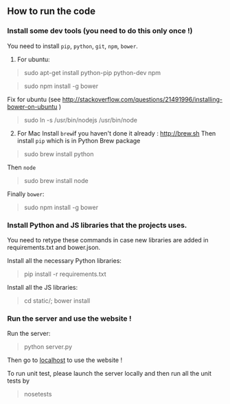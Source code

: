 ## How to run the code

### Install some dev tools (you need to do this only once !)
You need to install `pip`, `python`, `git`, `npm`, `bower`. 
1. For ubuntu:
> sudo apt-get install python-pip python-dev npm

> sudo npm install -g bower

Fix for ubuntu (see http://stackoverflow.com/questions/21491996/installing-bower-on-ubuntu )
> sudo ln -s /usr/bin/nodejs /usr/bin/node 

2. For Mac
Install `brew`if you haven't done it already : http://brew.sh
Then install `pip` which is in Python Brew package
> sudo brew install python

Then `node`
> sudo brew install node

Finally `bower`:
> sudo npm install -g bower


### Install Python and JS libraries that the projects uses.
You need to retype these commands in case new libraries are added in requirements.txt and bower.json.

Install all the necessary Python libraries:
> pip install -r requirements.txt

Install all the JS libraries:
> cd static/; bower install

### Run the server and use the website !
Run the server:
> python server.py

Then go to [localhost](http://localhost:5000) to use the website !
 
To run unit test, please launch the server locally and then run all the unit tests by 
> nosetests
